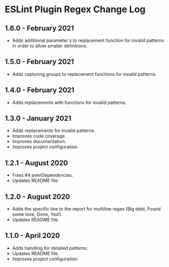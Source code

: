 # ESLint Plugin Regex Change Log

## 1.6.0 - February 2021

* Adds additional parameter `$` to replacement function for invalid patterns in order to allow smaller definitions.

## 1.5.0 - February 2021

* Adds capturing groups to replacement functions for invalid patterns.

## 1.4.0 - February 2021

* Adds replacements with functions for invalid patterns.

## 1.3.0 - January 2021

* Adds replacements for invalid patterns.
* Improves code coverage.
* Improves documentation.
* Improves project configuration.

## 1.2.1 - August 2020

* Fixes #4 peerDependencies.
* Updates README file.

## 1.2.0 - August 2020

* Adds the specific line to the report for multiline regex (Big debt, Found some time, Done, Yes!).
* Updates README file.

## 1.1.0 - April 2020

* Adds handling for detailed patterns.
* Updates README file.
* Improves project configuration.
